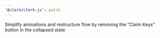```yaml
---
'@clerk/clerk-js': patch
---
```


Simplify animations and restructure flow by removing the “Claim Keys” button in the collapsed state
